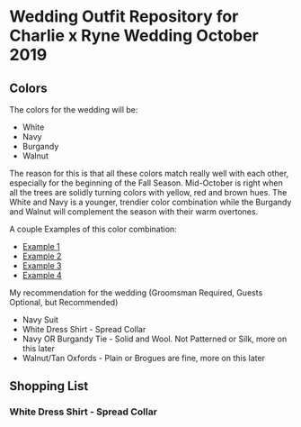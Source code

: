 # Wedding Outfit Repository for Charlie x Ryne Wedding October 2019

## Colors
The colors for the wedding will be:
* White
* Navy
* Burgandy
* Walnut

The reason for this is that all these colors match really well with each other, especially for the beginning of the Fall Season. Mid-October is right when all the trees are solidly turning colors with yellow, red and brown hues. The White and Navy is a younger, trendier color combination while the Burgandy and Walnut will complement the season with their warm overtones.

A couple Examples of this color combination:
* [Example 1](http://happywedd.com/wp-content/uploads/2017/07/a-navy-three-piece-wedding-suit-with-a-striped-burgundy-tie-and-brown-shoes-480x720.jpg)
* [Example 2](https://i.pinimg.com/originals/89/53/0e/89530e7f6d3a41b44123f0c65eb2fc80.jpg)
* [Example 3](https://i.pinimg.com/originals/db/f7/25/dbf7255210473c03a60b7b6379b558f0.png)
* [Example 4](https://i.pinimg.com/736x/5a/f8/65/5af865ba8f9294207f22b8304a4103bc.jpg)

My recommendation for the wedding (Groomsman Required, Guests Optional, but Recommended)
* Navy Suit
* White Dress Shirt - Spread Collar
* Navy OR Burgandy Tie - Solid and Wool. Not Patterned or Silk, more on this later
* Walnut/Tan Oxfords - Plain or Brogues are fine, more on this later

## Shopping List

### White Dress Shirt - Spread Collar
